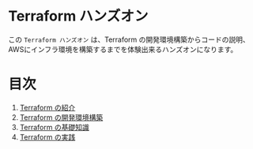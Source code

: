 # Terraform ハンズオン

この `Terraform ハンズオン` は、Terraform の開発環境構築からコードの説明、AWSにインフラ環境を構築するまでを体験出来るハンズオンになります。

# 目次

1. [Terraform の紹介](/docs/01_introduction_to_infrastructure_as_code_with_terraform.md)
1. [Terraform の開発環境構築](/docs/02_install_terraform.md)
1. [Terraform の基礎知識](/docs/03_terraform_basic_knowledge.md)
1. [Terraform の実践](/docs/04_practical_training.md)
